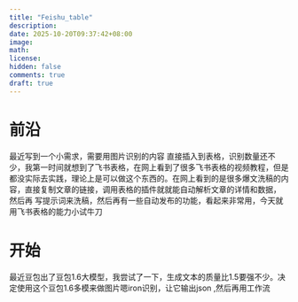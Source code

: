 ```yaml
---
title: "Feishu_table"
description: 
date: 2025-10-20T09:37:42+08:00
image: 
math: 
license: 
hidden: false
comments: true
draft: true
---
```


# 前沿
最近写到一个小需求，需要用图片识别的内容 直接插入到表格，识别数量还不少，我第一时间就想到了飞书表格，在网上看到了很多飞书表格的视频教程，但是都没实际去实践，理论上是可以做这个东西的。在网上看到的是很多爆文洗稿的内容，直接复制文章的链接，调用表格的插件就就能自动解析文章的详情和数据， 然后再 写提示词来洗稿，然后再有一些自动发布的功能，看起来非常用，今天就用飞书表格的能力小试牛刀

# 开始
最近豆包出了豆包1.6大模型，我尝试了一下，生成文本的质量比1.5要强不少。决定使用这个豆包1.6多模来做图片嗯iron识别，让它输出json ,然后再用工作流